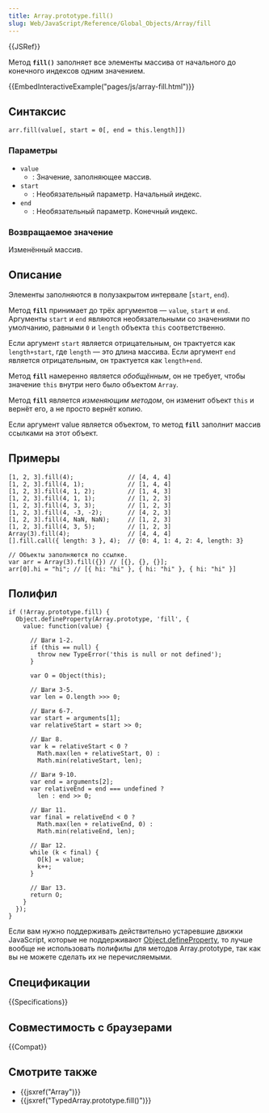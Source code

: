 ```yaml
---
title: Array.prototype.fill()
slug: Web/JavaScript/Reference/Global_Objects/Array/fill
---
```


{{JSRef}}

Метод **`fill()`** заполняет все элементы массива от начального до конечного индексов одним значением.

{{EmbedInteractiveExample("pages/js/array-fill.html")}}

## Синтаксис

```
arr.fill(value[, start = 0[, end = this.length]])
```

### Параметры

- `value`
  - : Значение, заполняющее массив.
- `start`
  - : Необязательный параметр. Начальный индекс.
- `end`
  - : Необязательный параметр. Конечный индекс.

### Возвращаемое значение

Изменённый массив.

## Описание

Элементы заполняются в полузакрытом интервале \[`start`, `end`).

Метод **`fill`** принимает до трёх аргументов — `value`, `start` и `end`. Аргументы `start` и `end` являются необязательными со значениями по умолчанию, равными `0` и `length` объекта `this` соответственно.

Если аргумент `start` является отрицательным, он трактуется как `length+start`, где `length` — это длина массива. Если аргумент `end` является отрицательным, он трактуется как `length+end`.

Метод **`fill`** намеренно является _обобщённым_, он не требует, чтобы значение `this` внутри него было объектом `Array`.

Метод **`fill`** является _изменяющим методом_, он изменит объект `this` и вернёт его, а не просто вернёт копию.

Если аргумент value является объектом, то метод **`fill`** заполнит массив ссылками на этот объект.

## Примеры

```
[1, 2, 3].fill(4);               // [4, 4, 4]
[1, 2, 3].fill(4, 1);            // [1, 4, 4]
[1, 2, 3].fill(4, 1, 2);         // [1, 4, 3]
[1, 2, 3].fill(4, 1, 1);         // [1, 2, 3]
[1, 2, 3].fill(4, 3, 3);         // [1, 2, 3]
[1, 2, 3].fill(4, -3, -2);       // [4, 2, 3]
[1, 2, 3].fill(4, NaN, NaN);     // [1, 2, 3]
[1, 2, 3].fill(4, 3, 5);         // [1, 2, 3]
Array(3).fill(4);                // [4, 4, 4]
[].fill.call({ length: 3 }, 4);  // {0: 4, 1: 4, 2: 4, length: 3}

// Объекты заполняются по ссылке.
var arr = Array(3).fill({}) // [{}, {}, {}];
arr[0].hi = "hi"; // [{ hi: "hi" }, { hi: "hi" }, { hi: "hi" }]
```

## Полифил

```
if (!Array.prototype.fill) {
  Object.defineProperty(Array.prototype, 'fill', {
    value: function(value) {

      // Шаги 1-2.
      if (this == null) {
        throw new TypeError('this is null or not defined');
      }

      var O = Object(this);

      // Шаги 3-5.
      var len = O.length >>> 0;

      // Шаги 6-7.
      var start = arguments[1];
      var relativeStart = start >> 0;

      // Шаг 8.
      var k = relativeStart < 0 ?
        Math.max(len + relativeStart, 0) :
        Math.min(relativeStart, len);

      // Шаги 9-10.
      var end = arguments[2];
      var relativeEnd = end === undefined ?
        len : end >> 0;

      // Шаг 11.
      var final = relativeEnd < 0 ?
        Math.max(len + relativeEnd, 0) :
        Math.min(relativeEnd, len);

      // Шаг 12.
      while (k < final) {
        O[k] = value;
        k++;
      }

      // Шаг 13.
      return O;
    }
  });
}
```

Если вам нужно поддерживать действительно устаревшие движки JavaScript, которые не поддерживают [Object.defineProperty](/ru/docs/Web/JavaScript/Reference/Global_Objects/Object/defineProperty), то лучше вообще не использовать полифилы для методов Array.prototype, так как вы не можете сделать их не перечисляемыми.

## Спецификации

{{Specifications}}

## Совместимость с браузерами

{{Compat}}

## Смотрите также

- {{jsxref("Array")}}
- {{jsxref("TypedArray.prototype.fill()")}}
